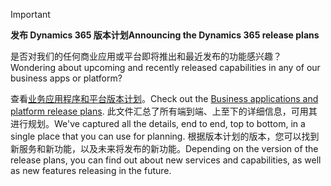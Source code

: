 > [!IMPORTANT]
> <span data-ttu-id="8aed1-101">**发布 Dynamics 365 版本计划**</span><span class="sxs-lookup"><span data-stu-id="8aed1-101">**Announcing the Dynamics 365 release plans**</span></span>
>
> <span data-ttu-id="8aed1-102">是否对我们的任何商业应用或平台即将推出和最近发布的功能感兴趣？</span><span class="sxs-lookup"><span data-stu-id="8aed1-102">Wondering about upcoming and recently released capabilities in any of our business apps or platform?</span></span> 
> 
> <span data-ttu-id="8aed1-103">查看[业务应用程序和平台版本计划](https://go.microsoft.com/fwlink/?linkid=2010158)。</span><span class="sxs-lookup"><span data-stu-id="8aed1-103">Check out the [Business applications and platform release plans](https://go.microsoft.com/fwlink/?linkid=2010158).</span></span> <span data-ttu-id="8aed1-104">此文件汇总了所有端到端、上至下的详细信息，可用其进行规划。</span><span class="sxs-lookup"><span data-stu-id="8aed1-104">We've captured all the details, end to end, top to bottom, in a single place that you can use for planning.</span></span> <span data-ttu-id="8aed1-105">根据版本计划的版本，您可以找到新服务和新功能，以及未来将发布的新功能。</span><span class="sxs-lookup"><span data-stu-id="8aed1-105">Depending on the version of the release plans, you can find out about new services and capabilities, as well as new features releasing in the future.</span></span>
